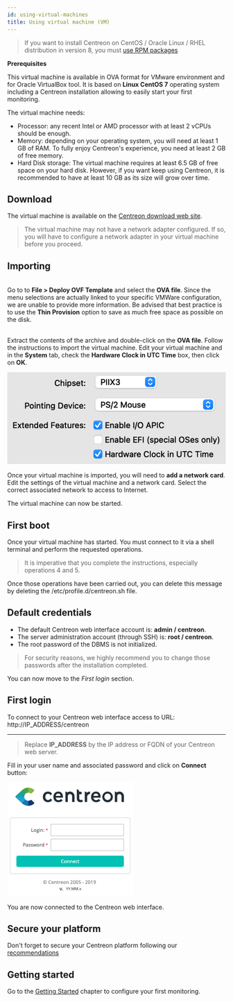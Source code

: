 ```yaml
---
id: using-virtual-machines
title: Using virtual machine (VM)
---
```


> If you want to install Centreon on CentOS / Oracle Linux / RHEL distribution
> in version 8, you must [use RPM packages](./using-packages.html)

**Prerequisites**

This virtual machine is available in OVA format for VMware environment and for
Oracle VirtualBox tool. It is based on **Linux CentOS 7** operating system
including a Centreon installation allowing to easily start your first monitoring.

The virtual machine needs:

- Processor: any recent Intel or AMD processor with at least 2 vCPUs should be enough.
- Memory: depending on your operating system, you will need at least 1 GB of RAM. To fully enjoy Centreon's experience, you need at least 2 GB of free memory.
- Hard Disk storage: The virtual machine requires at least 6.5 GB of free space on your hard disk. However, if you want keep using Centreon, it is recommended to have at least 10 GB as its size will grow over time.

## Download

The virtual machine is available on the [Centreon download web site](https://download.centreon.com).

> The virtual machine may not have a network adapter configured. If so, you will
> have to configure a network adapter in your virtual machine before you proceed.

## Importing

<!--DOCUSAURUS_CODE_TABS-->

<!--VMware environment-->
\
Go to to **File > Deploy OVF Template** and select the **OVA file**. Since the
menu selections are actually linked to your specific VMWare configuration, we
are unable to provide more information. Be advised that best practice is to use
the **Thin Provision** option to save as much free space as possible on the disk.

<!--Oracle Virtualbox-->
\
Extract the contents of the archive and double-click on the **OVA file**. Follow
the instructions to import the virtual machine.
Edit your virtual machine and in the **System** tab, check the
**Hardware Clock in UTC Time** box, then click on **OK**.

![image](../../assets/installation/ova_vbox_use_hardware_clock.png)

<!--END_DOCUSAURUS_CODE_TABS-->

Once your virtual machine is imported, you will need to **add a network card**. Edit the settings of the virtual machine and
a network card. Select the correct associated network to access to Internet.

The virtual machine can now be started.

## First boot

Once your virtual machine has started. You must connect to it via a shell terminal and perform the requested operations.

> It is imperative that you complete the instructions, especially operations 4 and 5.

Once those operations have been carried out, you can delete this message by deleting the /etc/profile.d/centreon.sh file.

## Default credentials

- The default Centreon web interface account is: **admin / centreon**.
- The server administration account (through SSH) is: **root / centreon**.
- The root password of the DBMS is not initialized.

> For security reasons, we highly recommend you to change those passwords after the installation completed.

You can now move to the *First login* section.

## First login

To connect to your Centreon web interface access to URL: http://IP_ADDRESS/centreon
****
> Replace ****IP_ADDRESS**** by the IP address or FQDN of your Centreon web server.

Fill in your user name and associated password and click on **Connect** button:

![image](../../assets/getting-started/aconnection.png)

You are now connected to the Centreon web interface.

## Secure your platform

Don't forget to secure your Centreon platform following our
[recommendations](../../administration/secure-platform.html)

## Getting started

Go to the [Getting Started](../../getting-started/installation-first-steps.html)
chapter to configure your first monitoring.